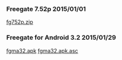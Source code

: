 ### Freegate 7.52p 2015/01/01
[fg752p.zip](files/fg752p.zip)

### Freegate for Android 3.2 2015/01/29
[fgma32.apk](files/fgma32.apk)
[fgma32.apk.asc](files/fgma32.apk.asc)